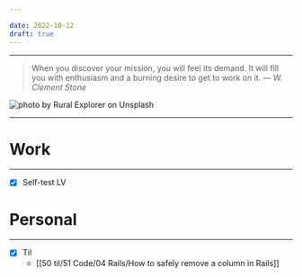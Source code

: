 ```yaml
---

date: 2022-10-12
draft: true
---
```



---

> When you discover your mission, you will feel its demand. It will fill you with enthusiasm and a burning desire to get to work on it.
> — <cite>W. Clement Stone</cite>

![photo by Rural Explorer on Unsplash](https://images.unsplash.com/photo-1562839492-20a189fafbcb?crop=entropy&cs=tinysrgb&fm=jpg&ixid=MnwzNjM5Nzd8MHwxfHJhbmRvbXx8fHx8fHx8fDE2NjU1NDA0Njk&ixlib=rb-1.2.1&q=80&w=500&h=500)

---


# Work
---
- [x] Self-test LV


# Personal
---
- [x] Til
	-  [[50 til/51 Code/04 Rails/How to safely remove a column in Rails]] 
